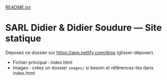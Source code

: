 [README.txt](https://github.com/user-attachments/files/21545316/README.txt)
# SARL Didier & Didier Soudure — Site statique
Déposez ce dossier sur https://app.netlify.com/drop (glisser-déposer).

- Fichier principal : index.html
- Images : créez un dossier `images/` si besoin et référencez-les dans index.html
